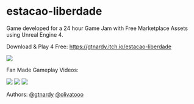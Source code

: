 # estacao-liberdade
Game developed for a 24 hour Game Jam with Free Marketplace Assets using Unreal Engine 4.

Download & Play 4 Free: https://gtnardy.itch.io/estacao-liberdade

![](https://img.itch.zone/aW1hZ2UvNDgwOTIyLzI0Nzc2MzEucG5n/original/OKhYqf.png)

Fan Made Gameplay Videos:

[![](https://i.imgur.com/B18LYd7.png)](https://youtu.be/043Fa0TJGdQ)
[![](https://i.imgur.com/XOKBRca.png)](https://youtu.be/YXThYFCtgAg)
[![](https://i.imgur.com/224eGns.png)](https://youtu.be/eRhZ5sp5cvE)

Authors:
[@gtnardy](github.com/gtnardy)
[@olivatooo](github.com/olivatooo)
